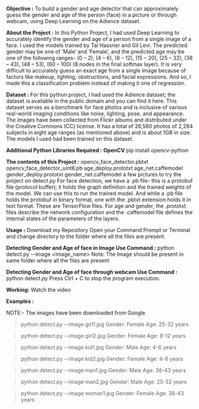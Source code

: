 **Objective :**
To build a gender and age detector that can approximately guess the gender and age of the person (face) in a picture or through webcam, using Deep Learning on the Adience dataset.

**About the Project :**
In this Python Project, I had used Deep Learning to accurately identify the gender and age of a person from a single image of a face. I used the models trained by Tal Hassner and Gil Levi. The predicted gender may be one of ‘Male’ and ‘Female’, and the predicted age may be one of the following ranges- (0 – 2), (4 – 6), (8 – 12), (15 – 20), (25 – 32), (38 – 43), (48 – 53), (60 – 100) (8 nodes in the final softmax layer). It is very difficult to accurately guess an exact age from a single image because of factors like makeup, lighting, obstructions, and facial expressions. And so, I made this a classification problem instead of making it one of regression.

**Dataset :**
For this python project, I had used the Adience dataset; the dataset is available in the public domain and you can find it here. This dataset serves as a benchmark for face photos and is inclusive of various real-world imaging conditions like noise, lighting, pose, and appearance. The images have been collected from Flickr albums and distributed under the Creative Commons (CC) license. It has a total of 26,580 photos of 2,284 subjects in eight age ranges (as mentioned above) and is about 1GB in size. The models I used had been trained on this dataset.

**Additional Python Libraries Required :**
**OpenCV**
   pip install opencv-python
   
   
**The contents of this Project :**
opencv_face_detector.pbtxt
opencv_face_detector_uint8.pb
age_deploy.prototxt
age_net.caffemodel
gender_deploy.prototxt
gender_net.caffemodel
a few pictures to try the project on
detect.py
For face detection, we have a .pb file- this is a protobuf file (protocol buffer); it holds the graph definition and the trained weights of the model. We can use this to run the trained model. And while a .pb file holds the protobuf in binary format, one with the .pbtxt extension holds it in text format. These are TensorFlow files. For age and gender, the .prototxt files describe the network configuration and the .caffemodel file defines the internal states of the parameters of the layers.


**Usage :**
Download my Repository
Open your Command Prompt or Terminal and change directory to the folder where all the files are present.


**Detecting Gender and Age of face in Image Use Command :**
  python detect.py --image <image_name>
Note: The Image should be present in same folder where all the files are present

**Detecting Gender and Age of face through webcam Use Command :**
  python detect.py
Press Ctrl + C to stop the program execution.


**Working:**
Watch the video


**Examples :**

NOTE:- The images have been downloaded from Google.

>python detect.py --image girl1.jpg
Gender: Female
Age: 25-32 years


>python detect.py --image girl2.jpg
Gender: Female
Age: 8-12 years


>python detect.py --image kid1.jpg
Gender: Male
Age: 4-6 years    


>python detect.py --image kid2.jpg
Gender: Female
Age: 4-6 years  


>python detect.py --image man1.jpg
Gender: Male
Age: 38-43 years


>python detect.py --image man2.jpg
Gender: Male
Age: 25-32 years


>python detect.py --image woman1.jpg
Gender: Female
Age: 38-43 years
